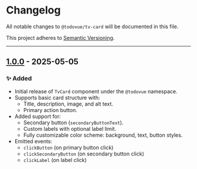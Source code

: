 # Changelog

All notable changes to `@todovue/tv-card` will be documented in this file.

This project adheres to [Semantic Versioning](https://semver.org/).

---

## [1.0.0] - 2025-05-05
### ✨ Added
- Initial release of `TvCard` component under the `@todovue` namespace.
- Supports basic card structure with:
    - Title, description, image, and alt text.
    - Primary action button.
- Added support for:
    - Secondary button (`secondaryButtonText`).
    - Custom labels with optional label limit.
    - Fully customizable color scheme: background, text, button styles.
- Emitted events:
    - `clickButton` (on primary button click)
    - `clickSecondaryButton` (on secondary button click)
    - `clickLabel` (on label click)

[1.0.0]: https://github.com/TODOvue/todovue-card/pull/3/files

